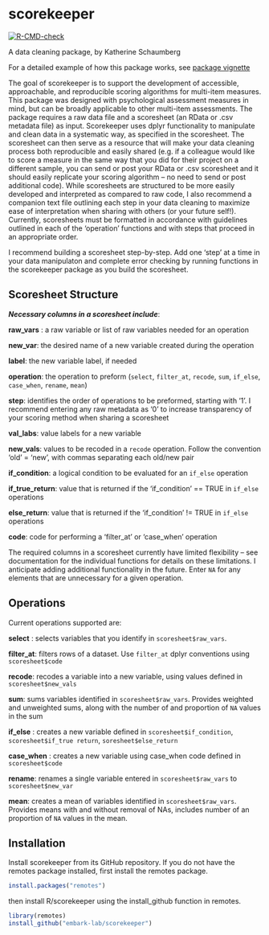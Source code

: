 
<!-- README.md is generated from README.Rmd. Please edit that file -->

# scorekeeper

<!-- badges: start -->

[![R-CMD-check](https://github.com/embark-lab/scorekeeper/workflows/R-CMD-check/badge.svg)](https://github.com/embark-lab/scorekeeper/actions)
<!-- badges: end -->

A data cleaning package, by Katherine Schaumberg

For a detailed example of how this package works, see [package
vignette](https://embark-lab.github.io/scorekeeper/articles/scorekeeper-vignette.html)

The goal of scorekeeper is to support the development of accessible,
approachable, and reproducible scoring algorithms for multi-item
measures. This package was designed with psychological assessment
measures in mind, but can be broadly applicable to other multi-item
assessments. The package requires a raw data file and a scoresheet (an
RData or .csv metadata file) as input. Scorekeeper uses dplyr
functionality to manipulate and clean data in a systematic way, as
specified in the scoresheet. The scoresheet can then serve as a resource
that will make your data cleaning process both reproducible and easily
shared (e.g. if a colleague would like to score a measure in the same
way that you did for their project on a different sample, you can send
or post your RData or .csv scoresheet and it should easily replicate
your scoring algorithm – no need to send or post additional code). While
scoresheets are structured to be more easily developed and interpreted
as compared to raw code, I also recommend a companion text file
outlining each step in your data cleaning to maximize ease of
interpretation when sharing with others (or your future self!).
Currently, scoresheets must be formatted in accordance with guidelines
outlined in each of the ‘operation’ functions and with steps that
proceed in an appropriate order.

I recommend building a scoresheet step-by-step. Add one ‘step’ at a time
in your data manipulaton and complete error checking by running
functions in the scorekeeper package as you build the scoresheet.

## Scoresheet Structure

***Necessary columns in a scoresheet include***:

**raw_vars** : a raw variable or list of raw variables needed for an
operation

**new_var**: the desired name of a new variable created during the
operation

**label**: the new variable label, if needed

**operation**: the operation to preform (`select`, `filter_at`,
`recode`, `sum`, `if_else`, `case_when`, `rename`, `mean`)

**step**: identifies the order of operations to be preformed, starting
with ‘1’. I recommend entering any raw metadata as ‘0’ to increase
transparency of your scoring method when sharing a scoresheet

**val_labs**: value labels for a new variable

**new_vals**: values to be recoded in a `recode` operation. Follow the
convention ‘old’ = ‘new’, with commas separating each old/new pair

**if_condition**: a logical condition to be evaluated for an `if_else`
operation

**if_true_return**: value that is returned if the ‘if_condition’ == TRUE
in `if_else` operations

**else_return**: value that is returned if the ‘if_condition’ != TRUE in
`if_else` operations

**code**: code for performing a ‘filter_at’ or ‘case_when’ operation

The required columns in a scoresheet currently have limited flexibility
– see documentation for the individual functions for details on these
limitations. I anticipate adding additional functionality in the future.
Enter `NA` for any elements that are unnecessary for a given operation.

## Operations

Current operations supported are:

**select** : selects variables that you identify in
`scoresheet$raw_vars`.

**filter_at**: filters rows of a dataset. Use `filter_at` dplyr
conventions using `scoresheet$code`

**recode**: recodes a variable into a new variable, using values defined
in `scoresheet$new_vals`

**sum**: sums variables identified in `scoresheet$raw_vars`. Provides
weighted and unweighted sums, along with the number of and proportion of
`NA` values in the sum

**if_else** : creates a new variable defined in
`scoresheet$if_condition`, `scoresheet$if_true return`,
`soresheet$else_return`

**case_when** : creates a new variable using case_when code defined in
`scoresheet$code`

**rename**: renames a single variable entered in `scoresheet$raw_vars`
to `scoresheet$new_var`

**mean**: creates a mean of variables identified in
`scoresheet$raw_vars`. Provides means with and without removal of NAs,
includes number of an proportion of `NA` values in the mean.

## Installation

Install scorekeeper from its GitHub repository. If you do not have the
remotes package installed, first install the remotes package.

``` r
install.packages("remotes")
```

then install R/scorekeeper using the install_github function in remotes.

``` r
library(remotes)
install_github("embark-lab/scorekeeper")
```
